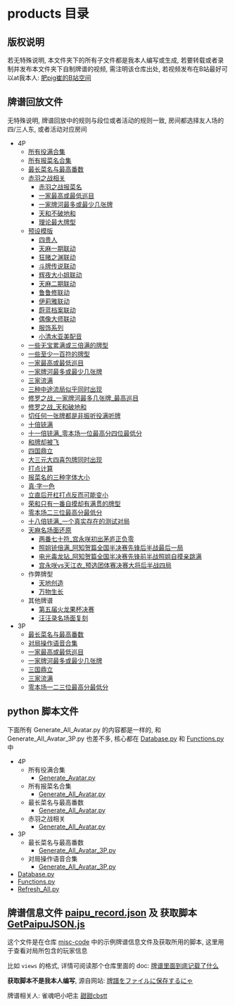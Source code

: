 # products 目录

## 版权说明

若无特殊说明, 本文件夹下的所有子文件都是我本人编写或生成, 若要转载或者录制并发布本文件夹下自制牌谱的视频, 需注明该仓库出处,
若视频发布在B站最好可以at我本人: [肥pig崔的B站空间](https://space.bilibili.com/372365985)

## 牌谱回放文件

无特殊说明, 牌谱回放中的规则与段位或者活动的规则一致, 房间都选择友人场的四/三人东, 或者活动对应房间

- 4P
    - [所有役满合集](4P/所有役满合集)
    - [所有报菜名合集](4P/所有报菜名合集)
    - [最长菜名与最高番数](4P/最长菜名与最高番数/template.js)
    - [赤羽之战相关](4P/赤羽之战相关)
        - [赤羽之战报菜名](4P/赤羽之战相关/template.js)
        - [一家最高或最低巡目](4P/赤羽之战相关/一家最高或最低巡目.js)
        - [一家牌河最多或最少几张牌](4P/赤羽之战相关/一家牌河最多或最少几张牌.js)
        - [天和不破地和](4P/赤羽之战相关/天和不破地和.js)
        - [理论最大牌型](4P/赤羽之战相关/理论最大牌型.js)
    - [预设模版](4P/预设模版)
        - [四贵人](4P/预设模版/四贵人)
        - [天麻一期联动](4P/预设模版/天麻一期联动)
        - [狂赌之渊联动](4P/预设模版/狂赌之渊联动)
        - [斗牌传说联动](4P/预设模版/斗牌传说联动)
        - [辉夜大小姐联动](4P/预设模版/辉夜大小姐联动)
        - [天麻二期联动](4P/预设模版/天麻二期联动)
        - [鲁鲁修联动](4P/预设模版/鲁鲁修联动)
        - [伊莉雅联动](4P/预设模版/伊莉雅联动)
        - [蔚蓝档案联动](4P/预设模版/蔚蓝档案联动)
        - [偶像大师联动](4P/预设模版/偶像大师联动)
        - [服饰系列](4P/预设模版/服饰系列)
        - [小清水亚美配音](4P/预设模版/小清水亚美配音.js)
    - [一些无宝累满或三倍满的牌型](4P/一些无宝累满或三倍满的牌型.js)
    - [一些至少一百符的牌型](4P/一些至少一百符的牌型.js)
    - [一家最高或最低巡目](4P/一家最高或最低巡目.js)
    - [一家牌河最多或最少几张牌](4P/一家牌河最多或最少几张牌.js)
    - [三家流满](4P/三家流满.js)
    - [三种中途流局似乎同时出现](4P/三种中途流局似乎同时出现.js)
    - [修罗之战_一家牌河最多几张牌_最高巡目](4P/修罗之战_一家牌河最多几张牌_最高巡目.js)
    - [修罗之战_天和破地和](4P/修罗之战_天和破地和.js)
    - [切任何一张牌都是非振听役满听牌](4P/切任何一张牌都是非振听役满听牌.js)
    - [十倍铳满](4P/十倍铳满.js)
    - [十一倍铳满_零本场一位最高分四位最低分](4P/十一倍铳满_零本场一位最高分四位最低分.js)
    - [和牌却被飞](4P/和牌却被飞.js)
    - [四国鼎立](4P/四国鼎立.js)
    - [大三元大四喜包牌同时出现](4P/大三元大四喜包牌同时出现.js)
    - [打点计算](4P/打点计算.js)
    - [报菜名的三种字体大小](4P/报菜名的三种字体大小.js)
    - [真·字一色](4P/真_字一色.js)
    - [立直后开杠打点反而可能变小](4P/立直后开杠打点反而可能变小.js)
    - [荣和只有一番自摸却有满贯的牌型](4P/荣和只有一番自摸却有满贯的牌型.js)
    - [零本场二三位最高分最低分](4P/零本场二三位最高分最低分.js)
    - [十八倍铳满_一个真实存在的测试对局](4P/十八倍铳满_一个真实存在的测试对局)
    - [天麻名场面还原](4P/天麻名场面还原)
        - [两番七十符_宫永咲初出茅庐正负零](4P/天麻名场面还原/两番七十符_宫永咲初出茅庐正负零.js)
        - [照姐铳倍满_阿知贺篇全国半决赛先锋后半战最后一局](4P/天麻名场面还原/照姐铳倍满_阿知贺篇全国半决赛先锋后半战最后一局.js)
        - [电光毒龙钻_阿知贺篇全国半决赛先锋前半战照姐自摸亲跳满](4P/天麻名场面还原/电光毒龙钻_阿知贺篇全国半决赛先锋前半战照姐自摸亲跳满.js)
        - [宫永咲vs天江衣_预选团体赛决赛大将后半战四局](4P/天麻名场面还原/宫永咲vs天江衣_预选团体赛决赛大将后半战四局.js)
    - 作弊牌型
        - [天地创造](4P/作弊牌型/天地创造.js)
        - [万物生长](4P/作弊牌型/万物生长.js)
    - 其他牌谱
        - [第五届火龙果杯决赛](4P/其他牌谱/第五届火龙果杯决赛)
        - [汪汪录名场面复刻](4P/其他牌谱/汪汪录名场面复刻)
- 3P
    - [最长菜名与最高番数](3P/最长菜名与最高番数/template.js)
    - [对局操作语音合集](3P/对局操作语音合集)
    - [一家最高或最低巡目](3P/一家最高或最低巡目.js)
    - [一家牌河最多或最少几张牌](3P/一家牌河最多或最少几张牌.js)
    - [三国鼎立](3P/三国鼎立.js)
    - [三家流满](3P/三家流满.js)
    - [零本场一二三位最高分最低分](3P/零本场一二三位最高分最低分.js)

## python 脚本文件

下面所有 Generate_All_Avatar.py 的内容都是一样的, 和 Generate_All_Avatar_3P.py 也差不多,
核心都在 [Database.py](Database.py) 和 [Functions.py](Functions.py) 中

- 4P
    - 所有役满合集
        - [Generate_Avatar.py](4P/所有役满合集/Generate_Avatar.py)
    - 所有报菜名合集
        - [Generate_All_Avatar.py](4P/所有报菜名合集/Generate_All_Avatar.py)
    - 最长菜名与最高番数
        - [Generate_All_Avatar.py](4P/最长菜名与最高番数/Generate_All_Avatar.py)
    - 赤羽之战相关
        - [Generate_All_Avatar.py](4P/赤羽之战相关/Generate_All_Avatar.py)
- 3P
    - 最长菜名与最高番数
        - [Generate_All_Avatar_3P.py](3P/最长菜名与最高番数/Generate_All_Avatar_3P.py)
    - 对局操作语音合集
        - [Generate_All_Avatar_3P.py](3P/对局操作语音合集/Generate_All_Avatar_3P.py)
- [Database.py](Database.py)
- [Functions.py](Functions.py)
- [Refresh_All.py](Refresh_All.py)

## 牌谱信息文件 [paipu_record.json](paipu_record.json) 及 获取脚本 [GetPaipuJSON.js](GetPaipuJSON.js)

这个文件是在仓库 [misc-code](https://github.com/Fat-pig-Cui/misc-code/tree/main/paipu) 中的示例牌谱信息文件及获取所用的脚本,
这里用于查看对局所包含的玩家信息

比如 `views` 的格式, 详情可阅读那个仓库里面的
doc: [牌谱里面到底记载了什么](https://github.com/Fat-pig-Cui/misc-code/tree/main/doc/%E7%89%8C%E8%B0%B1%E9%87%8C%E9%9D%A2%E5%88%B0%E5%BA%95%E8%AE%B0%E8%BD%BD%E4%BA%86%E4%BB%80%E4%B9%88)

**获取脚本不是我本人编写**, 源自网站: [牌譜をファイルに保存するにゃ](https://wikiwiki.jp/majsoul-api/%E7%89%8C%E8%AD%9C%E3%82%92%E3%83%95%E3%82%A1%E3%82%A4%E3%83%AB%E3%81%AB%E4%BF%9D%E5%AD%98%E3%81%99%E3%82%8B%E3%81%AB%E3%82%83) 

牌谱相关人: 雀魂吧小吧主 [甜甜cbstt](https://space.bilibili.com/437346309)
